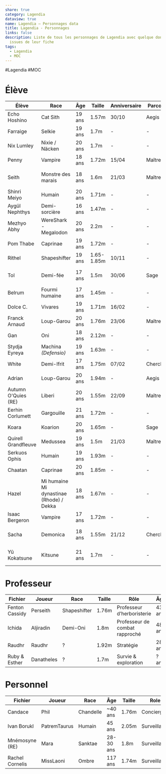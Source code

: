 ```yaml
---
share: true
category: Lagendia
dataview: true
name: Lagendia — Personnages data
title: Lagendia - Personnages
links: false
description: Liste de tous les personnages de Lagendia avec quelque données
  issues de leur fiche
tags:
  - Lagendia
  - MOC
---
```


#Lagendia #MOC
# Élève

| Élève                                                                                              | Race                                                                    | Âge    | Taille     | Anniversaire | Parcours  | Club                           |
| -------------------------------------------------------------------------------------------------- | ----------------------------------------------------------------------- | ------ | ---------- | ------------ | --------- | ------------------------------ |
| Echo Hoshino             | Cat Sith                                                                | 19 ans | 1.57m      | 30/10        | Aegis     | Jardinage & Journalisme        |
| Farraige                     | Selkie                                                                  | 19 ans | 1.7m       | \-           | \-        | \- & \-                        |
| Nix Lumley                 | Nixie / Näcken                                                          | 20 ans | 1.7m       | \-           | \-        | \- & \-                        |
| Penny                           | Vampire                                                                 | 18 ans | 1.72m      | 15/04        | Maître    | Jardinage & Journalisme        |
| Seith                           | Monstre des marais                                                      | 18 ans | 1.6m       | 21/03        | Maître    | Prestation magique & Duel      |
| Shinri Meiyo             | Humain                                                                  | 20 ans | 1.71m      | \-           | \-        | Sport & Cuisine                |
| Aygül Nephthys         | Demi-sorcière                                                           | 16 ans | 1.47m      | \-           | \-        | Sport & Duel                   |
| Mezhyo Abhy               | WereShark - Megalodon                                                   | 20 ans | 2.2m       | \-           | \-        | Jardinage & Cuisine            |
| Pom Thabe                   | Caprinae                                                                | 19 ans | 1.72m      | \-           | \-        | Jardinage & \-                 |
| Rithel                         | Shapeshifter                                                            | 19 ans | 1.65-1.85m | 10/11        | \-        | Sport & Journalisme            |
| Tol                               | Demi-fée                                                                | 17 ans | 1.5m       | 30/06        | Sage      | Prestation magique & \-        |
| Belrum                          | Fourmi humaine                                                          | 17 ans | 1.45m      | \-           | \-        | \- & \-                        |
| Dolce C.                      | Vivares                                                                 | 19 ans | 1.71m      | 16/02        | \-        | Cuisine & Duel                 |
| Franck Arnaud            | Loup-Garou                                                              | 20 ans | 1.76m      | 23/06        | Maître    | Duel & Cuisine                 |
| Gan                                | Oni                                                                     | 18 ans | 2.12m      | \-           | \-        | \- & \-                        |
| Stydja Eyreya            | Machina _(Defensio)_                                                    | 19 ans | 1.63m      | \-           | \-        | \- & \-                        |
| White                            | Demi-Ifrit                                                              | 17 ans | 1.75m      | 07/02        | Chercheur | Journalisme & \-               |
| Adrian                           | Loup-Garou                                                              | 20 ans | 1.94m      | \-           | Aegis     | Sport & Duel                   |
| Autumn O'Quies (RE) | Liberi | 20 ans | 1.55m      | 22/09        | Maître    | Sport & Duel                   |
| Eerhin Corlumett       | Gargouille                                                              | 21 ans | 1.72m      | \-           | \-        | \- & \-                        |
| Koara                             | Koarion                                                                 | 20 ans | 1.65m      | \-           | Sage      | \- & \-                        |
| Quirell Grandfleuve | Medussea                                                                | 19 ans | 1.5m       | 21/03        | Maître    | Sport & Duel                   |
| Serkuos Ophis             | Humain                                                                  | 19 ans | 1.93m      | \-           | \-        | \- & \-                        |
| Chaatan                        | Caprinae                                                                | 20 ans | 1.85m      | \-           | \-        | Sport & Duel                   |
| Hazel                            | Mi humaine Mi dynastinae (Rhode) / Dekka                                | 18 ans | 1.67m      | \-           | \-        | Journalisme & \-               |
| Isaac Bergeron          | Vampire                                                                 | 17 ans | 1.72m      | \-           | \-        | Cuisine & \-                   |
| Sacha                            | Demonica                                                                | 18 ans | 1.55m      | 21/12        | Chercheur | Jardinage & Prestation magique |
| Yû Kokatsune              | Kitsune                                                                 | 21 ans | 1.7m       | \-           | \-        | Prestation magique & \-        |


# Professeur

| Fichier                                                                               | Joueur     | Race         | Taille | Rôle                           | Âge    | Anniversaire |
| ------------------------------------------------------------------------------------- | ---------- | ------------ | ------ | ------------------------------ | ------ | ------------ |
| Fenton Cassidy | Perseith   | Shapeshifter | 1.76m  | Professeur d’herboristerie     | 43 ans | 02/02        |
| Ichida                 | Aljiradin  | Demi-Oni     | 1.8m   | Professeur de combat rapproché | 48 ans | 14/02        |
| Raudhr                 | Raudhr     | ?            | 1.92m  | Stratégie                      | 28 ans | 31/10        |
| Ruby & Esther   | Danatheles | ?            | 1.7m   | Survie & exploration           | ? ans  | ?            |


# Personnel

| Fichier                                                                                | Joueur       | Race                                                                 | Âge       | Taille | Role         | Anniversaire |
| -------------------------------------------------------------------------------------- | ------------ | -------------------------------------------------------------------- | --------- | ------ | ------------ | ------------ |
| Candace                 | Phil         | Chandelle                                                            | ~40 ans   | 1.76m  | Concierge    | 7/08         |
| Ivan Borukl         | PatremTaurus | Humain                                                               | 45 ans    | 2.05m  | Surveillant  | /            |
| Mnémosyne (RE)   | Mara         | Sanktae | 28-30 ans | 1.8m   | Surveillante | 15/06        |
| Rachel Cornelis | MissLaoni    | Ombre                                                                | 117 ans   | 1.74m  | Surveillant  | 18/03        |


